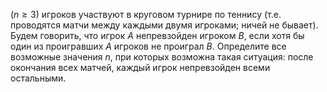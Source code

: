 $(n \ge 3)$ игроков участвуют в круговом турнире по теннису (т.е. проводятся матчи между каждыми двумя игроками; ничей не бывает). Будем говорить, что игрок $A$ непревзойден игроком $B$, если хотя бы один из проигравших $A$ игроков не проиграл $B$. Определите все возможные значения $n$, при которых возможна такая ситуация: после окончания всех матчей, каждый игрок непревзойден всеми остальными.